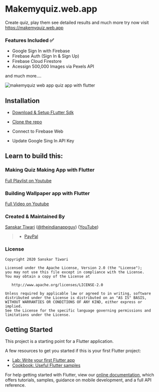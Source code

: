 # Makemyquiz.web.app

Create quiz, play them see detailed results and much more try now visit https://makemyquiz.web.app

### Features Included ✅
* Google Sign In with Firebase 
* Firebase Auth (Sign In & Sign Up)
* Firebase Cloud Firestore 
* Acessign 500,000 Images via Pexels API

and much more....

![makemyquiz web app quiz app with flutter](https://user-images.githubusercontent.com/55942632/80378556-72d3d000-88ba-11ea-8c19-53816bf9d049.png)

## Installation

* [Download & Setup FLutter Sdk](https://flutter.dev/docs/get-started/install)

* [Clone the repo](https://help.github.com/en/github/creating-cloning-and-archiving-repositories/cloning-a-repository)

* Connect to Firebase Web

* Update Google Sing In API Key

## Learn to build this:

### Making Quiz Making App with Flutter 

[Full Playlist on Youtube](https://www.youtube.com/playlist?list=PLBxWkM8PLHcpwZRAHN--L8aZ2UUkJA-SD)

### Building Wallpaper app with Flutter 

[Full Video on Youtube](https://youtu.be/EKdAU3l_0gA)

### Created & Maintained By

[Sanskar Tiwari](https://github.com/theindianappguy) ([@theindianappguy](https://twitter.com/Theindianappguy)) ([YouTube](https://www.youtube.com/c/SanskarTiwari))

> 
>
> - [PayPal](https://paypal.me/iamsanskartiwari)

### License

    Copyright 2020 Sanskar Tiwari

    Licensed under the Apache License, Version 2.0 (the "License");
    you may not use this file except in compliance with the License.
    You may obtain a copy of the License at

       http://www.apache.org/licenses/LICENSE-2.0

    Unless required by applicable law or agreed to in writing, software
    distributed under the License is distributed on an "AS IS" BASIS,
    WITHOUT WARRANTIES OR CONDITIONS OF ANY KIND, either express or implied.
    See the License for the specific language governing permissions and
    limitations under the License.

## Getting Started

This project is a starting point for a Flutter application.

A few resources to get you started if this is your first Flutter project:

- [Lab: Write your first Flutter app](https://flutter.dev/docs/get-started/codelab)
- [Cookbook: Useful Flutter samples](https://flutter.dev/docs/cookbook)

For help getting started with Flutter, view our
[online documentation](https://flutter.dev/docs), which offers tutorials,
samples, guidance on mobile development, and a full API reference.
